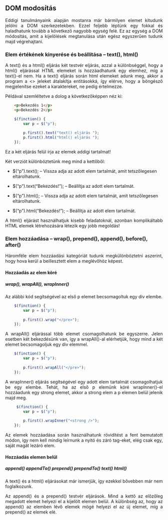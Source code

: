 ## DOM modosítás

<p style="text-align:justify">Eddigi tanulmányaink alapján mostanra már bármilyen elemet kitudunk jelölni a DOM szerkezetekben. Ezzel feljebb léptünk egy fokkal és haladhatunk tovább a következő nagyobb egység felé. Ez az egység a DOM módosítás, amit a kijelölések megtanulása után egész egyszerűen tudunk majd végrehajtani.</p>  

### Elem értékének kinyerése és beállítása – text(), html()

<p style="text-align:justify">A text() és a html() eljárás két testvér eljárás, azzal a különbséggel, hogy a html() eljárással HTML elemeket is hozzáadhatunk egy elemhez, míg a text()-el nem. Ha a text() eljárás során html elemeket adunk meg, akkor a program a <> jeleket átalakítja entitásokká, így elérve, hogy a böngésző megjelenítse ezeket a karaktereket, ne pedig értelmezze.</p>  

Példával szemléltetve a dolog a következőképpen néz ki:

```html
    <p>Bekezdés 1</p>
    <p>Bekezdés 2</p>
```

```js
    $(finction() {
        var p = $("p");
        
        p.first().text("text() eljárás ");
        p.first().html("html() eljárás ");
    });
 ```

Ez a két eljárás felül írja az elemek addigi tartalmat!

Két verziót különböztetünk meg mind a kettőből:

+ $(“p”).text(); – Vissza adja az adott elem tartalmát, amit tetszőlegesen eltárolhatunk.  

+ $(“p”).text(“Bekezdés!”); – Beállítja az adott elem tartalmát.  

+ $(“p”).html(); – Vissza adja az adott elem tartalmát, amit tetszőlegesen eltárolhatunk.  

+ $(“p”).html(“Bekezdés!”); – Beállítja az adott elem tartalmát.

<p style="text-align:justify">A html() eljárást használhatjuk kisebb feladatoknál, azonban komplikáltabb HTML elemek létrehozására létezik egy jobb megoldás!</p>  

### Elem hozzáadása – wrap(), prepend(), append(), before(), after()

<p style="text-align:justify">Háromféle elem hozzáadási kategóriát tudunk megkülönböztetni aszerint, hogy hova kerül a beillesztett elem a meglévőhöz képest.</p>  

#### Hozzáadás az elem köré

##### wrap(), wrapAll(), wrapInner()

Az alábbi kód segítségével az első p elemet becsomagoltuk egy div elembe.

```js
    $(finction() {
        var p = $("p");
        
        p.first().wrap("</pre>");
    });
 ```

<p style="text-align:justify">A wrapAll() eljárással több elemet csomagolhatunk be egyszerre. Jelen esetben két bekezdésünk van, így a wrapAll()-al elérhetjük, hogy mind a két elemet becsomagoljuk egy div elemmel.</p>  

```js
    $(finction() {
        var p = $("p");
        
        p.first().wrapAll("</pre>");
    });
```

<p style="text-align:justify">A wrapInner() eljárás segítségével egy adott elem tartalmát csomagolhatjuk be egy elembe. Tehát, ha az első p elemünk köré wrapInner()-el hozzáadunk egy strong elemet, akkor a strong elem a p elemen belül jelenik majd meg.</p>

```js
     $(finction() {
        var p = $("p");
        
        p.first().wrapInner("<strong />");
    });
 ```

<p style="text-align:justify">Az elemek hozzáadása során használhatunk rövidítést a fent bemutatott módon, így nem kell mindig leírnunk a nyitó és záró tag-eket, elég csak egy, saját magát lezáró elem.</p>

#### Hozzáadás elemen belül

##### append() appendTo() prepend() prependTo() text() html()

<p style="text-align:justify">A text() és a html() eljárásokat már ismerjük, így ezekkel bővebben már nem foglalkozunk.</p>

<p style="text-align:justify">Az append() és a prepend() testvér eljárások. Mind a kettő az előzőleg megadott elemet helyezi el a kijelölt elemen belül. A különbség az, hogy az append() az elemben lévő elemek mögé helyezi el az új elemet, míg a prepend() az elemek elé.</p>  

```html


```

<p style="text-align:justify"></p>


```js
 
 
 ```

<p style="text-align:justify"></p>

<p style="text-align:justify"></p>


```html


```

<p style="text-align:justify"></p>


```js
 
 
 ```

<p style="text-align:justify"></p>

